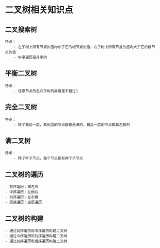 # 二叉树相关知识点

## 二叉搜索树

    特点：
        - 左子树上所有节点的值均小于它的根节点的值，右子树上所有节点的值均大于它的根节点的值
        - 中序遍历是升序的

## 平衡二叉树

    特点：
        - 任意节点的左右子树的高度差不超过1

## 完全二叉树

    特点：
        - 除了最后一层，其他层的节点数都是满的，最后一层的节点都靠左排列

## 满二叉树

    特点：
        - 除了叶子节点，每个节点都有两个子节点

## 二叉树的遍历

    - 前序遍历：根左右
    - 中序遍历：左根右
    - 后序遍历：左右根
    - 层序遍历：逐层遍历

## 二叉树的构建

    - 通过前序遍历和中序遍历构建二叉树
    - 通过中序遍历和后序遍历构建二叉树
    - 通过前序遍历和后序遍历构建二叉树
